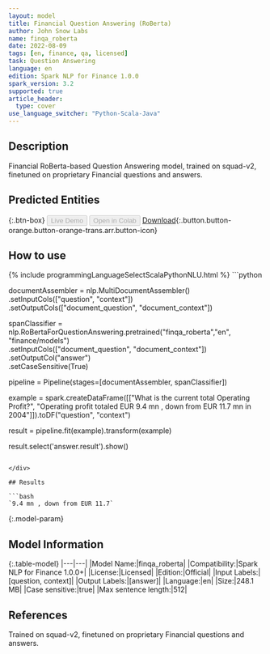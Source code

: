 ```yaml
---
layout: model
title: Financial Question Answering (RoBerta)
author: John Snow Labs
name: finqa_roberta
date: 2022-08-09
tags: [en, finance, qa, licensed]
task: Question Answering
language: en
edition: Spark NLP for Finance 1.0.0
spark_version: 3.2
supported: true
article_header:
  type: cover
use_language_switcher: "Python-Scala-Java"
---
```


## Description

Financial RoBerta-based Question Answering model, trained on squad-v2, finetuned on proprietary Financial questions and answers.

## Predicted Entities



{:.btn-box}
<button class="button button-orange" disabled>Live Demo</button>
<button class="button button-orange" disabled>Open in Colab</button>
[Download](https://s3.amazonaws.com/auxdata.johnsnowlabs.com/finance/models/finqa_roberta_en_1.0.0_3.2_1660054527812.zip){:.button.button-orange.button-orange-trans.arr.button-icon}

## How to use



<div class="tabs-box" markdown="1">
{% include programmingLanguageSelectScalaPythonNLU.html %}
```python

documentAssembler = nlp.MultiDocumentAssembler()\
        .setInputCols(["question", "context"])\
        .setOutputCols(["document_question", "document_context"])

spanClassifier = nlp.RoBertaForQuestionAnswering.pretrained("finqa_roberta","en", "finance/models") \
.setInputCols(["document_question", "document_context"]) \
.setOutputCol("answer") \
.setCaseSensitive(True)


pipeline = Pipeline(stages=[documentAssembler, spanClassifier])

example = spark.createDataFrame([["What is the current total Operating Profit?", "Operating profit totaled EUR 9.4 mn , down from EUR 11.7 mn in 2004"]]).toDF("question", "context")

result = pipeline.fit(example).transform(example)

result.select('answer.result').show()
```

</div>

## Results

```bash
`9.4 mn , down from EUR 11.7`
```

{:.model-param}
## Model Information

{:.table-model}
|---|---|
|Model Name:|finqa_roberta|
|Compatibility:|Spark NLP for Finance 1.0.0+|
|License:|Licensed|
|Edition:|Official|
|Input Labels:|[question, context]|
|Output Labels:|[answer]|
|Language:|en|
|Size:|248.1 MB|
|Case sensitive:|true|
|Max sentence length:|512|

## References

Trained on squad-v2, finetuned on proprietary Financial questions and answers.
